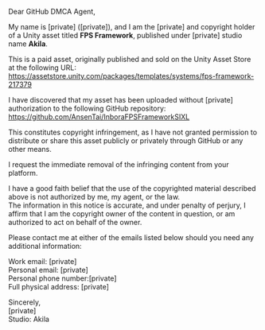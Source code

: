 Dear GitHub DMCA Agent,

My name is [private] ([private]), and I am the [private] and copyright holder of a Unity asset titled **FPS Framework**, published under [private] studio name **Akila**.

This is a paid asset, originally published and sold on the Unity Asset Store at the following URL:  
https://assetstore.unity.com/packages/templates/systems/fps-framework-217379

I have discovered that my asset has been uploaded without [private] authorization to the following GitHub repository:  
https://github.com/AnsenTai/InboraFPSFrameworkSIXL

This constitutes copyright infringement, as I have not granted permission to distribute or share this asset publicly or privately through GitHub or any other means.

I request the immediate removal of the infringing content from your platform.

I have a good faith belief that the use of the copyrighted material described above is not authorized by me, my agent, or the law.  
The information in this notice is accurate, and under penalty of perjury, I affirm that I am the copyright owner of the content in question, or am authorized to act on behalf of the owner.

Please contact me at either of the emails listed below should you need any additional information:

Work email: [private]  
Personal email: [private]  
Personal phone number:[private]  
Full physical address: [private]  

Sincerely,  
[private]  
Studio: Akila
